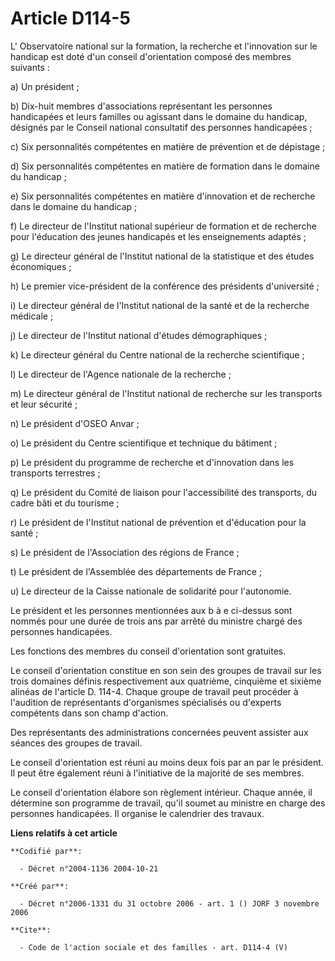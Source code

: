 # Article D114-5

L' Observatoire national sur la formation, la recherche et l'innovation sur le handicap est doté d'un conseil d'orientation
composé des membres suivants :

a) Un président ;

b) Dix-huit membres d'associations représentant les personnes handicapées et leurs familles ou agissant dans le domaine du
handicap, désignés par le Conseil national consultatif des personnes handicapées ;

c) Six personnalités compétentes en matière de prévention et de dépistage ;

d) Six personnalités compétentes en matière de formation dans le domaine du handicap ;

e) Six personnalités compétentes en matière d'innovation et de recherche dans le domaine du handicap ;

f) Le directeur de l'Institut national supérieur de formation et de recherche pour l'éducation des jeunes handicapés et les
enseignements adaptés ;

g) Le directeur général de l'Institut national de la statistique et des études économiques ;

h) Le premier vice-président de la conférence des présidents d'université ;

i) Le directeur général de l'Institut national de la santé et de la recherche médicale ;

j) Le directeur de l'Institut national d'études démographiques ;

k) Le directeur général du Centre national de la recherche scientifique ;

l) Le directeur de l'Agence nationale de la recherche ;

m) Le directeur général de l'Institut national de recherche sur les transports et leur sécurité ;

n) Le président d'OSEO Anvar ;

o) Le président du Centre scientifique et technique du bâtiment ;

p) Le président du programme de recherche et d'innovation dans les transports terrestres ;

q) Le président du Comité de liaison pour l'accessibilité des transports, du cadre bâti et du tourisme ;

r) Le président de l'Institut national de prévention et d'éducation pour la santé ;

s) Le président de l'Association des régions de France ;

t) Le président de l'Assemblée des départements de France ;

u) Le directeur de la Caisse nationale de solidarité pour l'autonomie.

Le président et les personnes mentionnées aux b à e ci-dessus sont nommés pour une durée de trois ans par arrêté du ministre
chargé des personnes handicapées.

Les fonctions des membres du conseil d'orientation sont gratuites.

Le conseil d'orientation constitue en son sein des groupes de travail sur les trois domaines définis respectivement aux
quatrième, cinquième et sixième alinéas de l'article D. 114-4. Chaque groupe de travail peut procéder à l'audition de
représentants d'organismes spécialisés ou d'experts compétents dans son champ d'action.

Des représentants des administrations concernées peuvent assister aux séances des groupes de travail.

Le conseil d'orientation est réuni au moins deux fois par an par le président. Il peut être également réuni à l'initiative de
la majorité de ses membres.

Le conseil d'orientation élabore son règlement intérieur. Chaque année, il détermine son programme de travail, qu'il soumet
au ministre en charge des personnes handicapées. Il organise le calendrier des travaux.

**Liens relatifs à cet article**

	**Codifié par**:

	  - Décret n°2004-1136 2004-10-21

	**Créé par**:

	  - Décret n°2006-1331 du 31 octobre 2006 - art. 1 () JORF 3 novembre 2006

	**Cite**:

	  - Code de l'action sociale et des familles - art. D114-4 (V)
